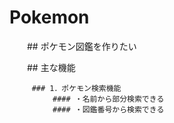 # Pokemon

　　## ポケモン図鑑を作りたい
  
  　　## 主な機能
    
    　　　### 1．ポケモン検索機能
       　　　　#### ・名前から部分検索できる
       　　　　#### ・図鑑番号から検索できる
